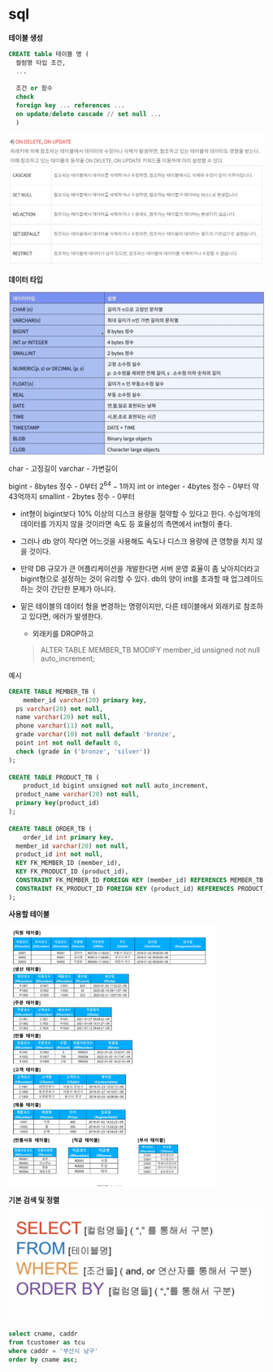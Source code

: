 # sql



**테이블 생성**

~~~sql
CREATE table 테이블 명 (
  컬럼명 타입 조건,
  ...
  
  조건 or 함수
  check
  foreign key ... references ...
  on update/delete cascade // set null ...
  )
~~~

<img src="../../md-images/image-20220622180520182.png" alt="image-20220622180520182" style="zoom:50%;" />



**데이터 타입**

![image-20220623002216052](../../md-images/image-20220623002216052.png)

char - 고정길이
varchar - 가변길이

bigint - 8bytes 정수 - 0부터 $2^{64}-1$까지 
int or integer - 4bytes 정수 - 0부터 약43억까지
smallint - 2bytes 정수 - 0부터 

* int형이 bigint보다 10% 이상의 디스크 용량을 절약할 수 있다고 한다. 수십억개의 데이터를 가지지 않을 것이라면 속도 등 효율성의 측면에서 int형이 좋다.

* 그러나 db 양이 작다면 어느것을 사용해도 속도나 디스크 용량에 큰 영향을 치지 않을 것이다.

* 만약 DB 규모가 큰 어플리케이션을 개발한다면 서버 운영 효율이 좀 낮아지더라고 bigint형으로 설정하는 것이 유리할 수 있다. db의 양이 int를 초과할 때 업그레이드 하는 것이 간단한 문제가 아니다.

* 밑은 테이블의 데이터 형을 변경하는 명령이지만, 다른 테이블에서 외래키로 참조하고 있다면, 에러가 발생한다.

  * 외래키를 DROP하고

  > ALTER TABLE MEMBER_TB MODIFY member_id unsigned not null auto_increment;



예시

~~~sql
CREATE TABLE MEMBER_TB (
	member_id varchar(20) primary key,
  ps varchar(20) not null,
  name varchar(20) not null,
  phone varchar(11) not null,
  grade varchar(10) not null default 'bronze',
  point int not null default 0,
  check (grade in ('bronze', 'silver'))
);

CREATE TABLE PRODUCT_TB (
	product_id bigint unsigned not null auto_increment,
  product_name varchar(20) not null,
  primary key(product_id)
);

CREATE TABLE ORDER_TB (
	order_id int primary key,
  member_id varchar(20) not null,
  product_id int not null,
  KEY FK_MEMBER_ID (member_id),
  KEY FK_PRODUCT_ID (product_id),
  CONSTRAINT FK_MEMBER_ID FOREIGN KEY (member_id) REFERENCES MEMBER_TB(member_id) ON UPDATE CASCADE,
  CONSTRAINT FK_PRODUCT_ID FOREIGN KEY (product_id) REFERENCES PRODUCT_TB(product_id) ON UPDATE CASCADE
);
~~~





**사용할 테이블**

<img src="../../md-images/image-20220621193705908.png" alt="image-20220621193705908" style="zoom:50%;" />



**기본 검색 및 정렬**

<img src="../../md-images/image-20220621193420236.png" alt="image-20220621193420236" style="zoom:50%;" />

~~~sql
select cname, caddr
from tcustomer as tcu
where caddr = '부산시 남구'
order by cname asc;
~~~

